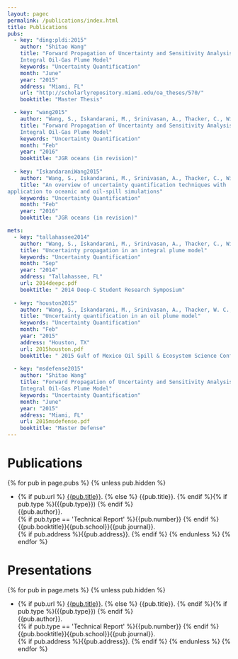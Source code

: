 ```yaml
---
layout: pagec
permalink: /publications/index.html
title: Publications
pubs:
  - key: "ding:pldi:2015"
    author: "Shitao Wang"
    title: "Forward Propagation of Uncertainty and Sensitivity Analysis in an
	Integral Oil-Gas Plume Model"
    keywords: "Uncertainty Quantification"
    month: "June"
    year: "2015"
    address: "Miami, FL"
    url: "http://scholarlyrepository.miami.edu/oa_theses/570/"
    booktitle: "Master Thesis"

  - key: "wang2015"
    author: "Wang, S., Iskandarani, M., Srinivasan, A., Thacker, C., Winoku, J., & Knio, O. M"
    title: "Forward Propagation of Uncertainty and Sensitivity Analysis in an
	Integral Oil-Gas Plume Model"
    keywords: "Uncertainty Quantification"
    month: "Feb"
    year: "2016"
    booktitle: "JGR oceans (in revision)"
 
  - key: "IskandaraniWang2015"
    author: "Wang, S., Iskandarani, M., Srinivasan, A., Thacker, C., Winoku, J., & Knio, O. M"
    title: "An overview of uncertainty quantification techniques with
application to oceanic and oil-spill simulations"
    keywords: "Uncertainty Quantification"
    month: "Feb"
    year: "2016"
    booktitle: "JGR oceans (in revision)"

mets:
  - key: "tallahassee2014"
    author: "Wang, S., Iskandarani, M., Srinivasan, A., Thacker, C., Winoku, J., & Knio, O. M"
    title: "Uncertainty propagation in an integral plume model"
    keywords: "Uncertainty Quantification"
    month: "Sep"
    year: "2014"
    address: "Tallahassee, FL"
    url: 2014deepc.pdf
    booktitle: " 2014 Deep-C Student Research Symposium"
   
  - key: "houston2015"
    author: "Wang, S., Iskandarani, M., Srinivasan, A., Thacker, W. C., & Knio, O. M"
    title: "Uncertainty quantification in an oil plume model"
    keywords: "Uncertainty Quantification"
    month: "Feb"
    year: "2015"
    address: "Houston, TX"
    url: 2015houston.pdf
    booktitle: " 2015 Gulf of Mexico Oil Spill & Ecosystem Science Conference"
   
  - key: "msdefense2015"
    author: "Shitao Wang"
    title: "Forward Propagation of Uncertainty and Sensitivity Analysis in an
	Integral Oil-Gas Plume Model"
    keywords: "Uncertainty Quantification"
    month: "June"
    year: "2015"
    address: "Miami, FL"
    url: 2015msdefense.pdf
    booktitle: "Master Defense"
---
```


# Publications

{% for pub in page.pubs %}
{% unless pub.hidden %}
  - {% if pub.url %} [{{pub.title}}]({{pub.url}}).
    {% else %} {{pub.title}}.
    {% endif %}{% if pub.type %}({{pub.type}})
    {% endif %}<br>
    {{pub.author}}.<br>
    {% if pub.type == 'Technical Report' %}{{pub.number}}
    {% endif %}{{pub.booktitle}}{{pub.school}}{{pub.journal}}.<br>
    {% if pub.address %}{{pub.address}}.
    {% endif %}
{% endunless %}
{% endfor %}

# Presentations 

{% for pub in page.mets %}
{% unless pub.hidden %}
  - {% if pub.url %} [{{pub.title}}]({{pub.url}}).
    {% else %} {{pub.title}}.
    {% endif %}{% if pub.type %}({{pub.type}})
    {% endif %}<br>
    {{pub.author}}.<br>
    {% if pub.type == 'Technical Report' %}{{pub.number}}
    {% endif %}{{pub.booktitle}}{{pub.school}}{{pub.journal}}.<br>
    {% if pub.address %}{{pub.address}}.
    {% endif %}
{% endunless %}
{% endfor %}


